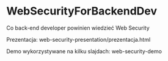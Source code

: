 # WebSecurityForBackendDev
Co back-end developer powinien wiedzieć Web Security

Prezentacja: 
web-security-presentation/prezentacja.html

Demo wykorzystywane na kilku slajdach:
web-security-demo
